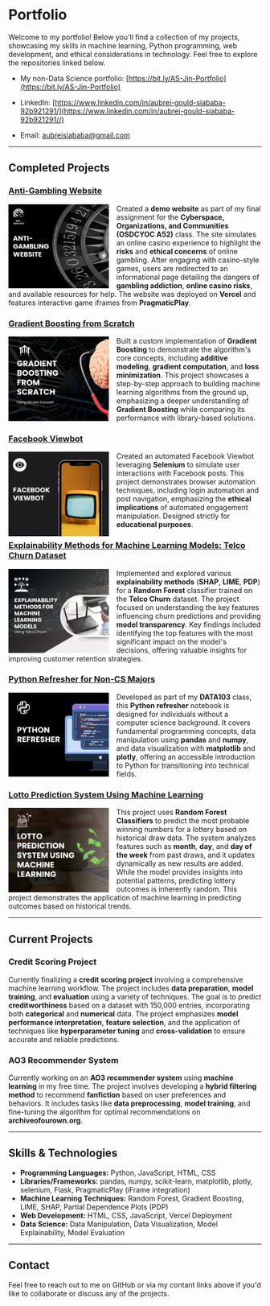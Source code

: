# **Portfolio**

Welcome to my portfolio! Below you'll find a collection of my projects, showcasing my skills in machine learning, Python programming, web development, and ethical considerations in technology. Feel free to explore the repositories linked below.

* My non-Data Science portfolio: [https://bit.ly/AS-Jin-Portfolio](https://bit.ly/AS-Jin-Portfolio)

* LinkedIn: [https://www.linkedin.com/in/aubrei-gould-siababa-92b921291/](https://www.linkedin.com/in/aubrei-gould-siababa-92b921291//)
* Email: [aubreisiababa@gmail.com](mailto:aubreisiababa@gmail.com)


---

## **Completed Projects**
### [Anti-Gambling Website](https://github.com/jinzalabim/OTHER-PROJECTS/tree/main/Anti-Gambling%20Website) 
<img src="images/1.png" alt="Anti-Gambling Website" width="200" style="float: left; margin-right: 15px;"> </img>

Created a **demo website** as part of my final assignment for the **Cyberspace, Organizations, and Communities (OSDCYOC A52)** class. The site simulates an online casino experience to highlight the **risks** and **ethical concerns** of online gambling. After engaging with casino-style games, users are redirected to an informational page detailing the dangers of **gambling addiction**, **online casino risks**, and available resources for help. The website was deployed on **Vercel** and features interactive game iframes from **PragmaticPlay**.


### [Gradient Boosting from Scratch](https://github.com/jinzalabim/DATA103-MACHINE-LEARNING/tree/main/Gradient%20Boosting%20From%20Scratch)
<img src="images/4.png" alt="Anti-Gambling Website" width="200" style="float: left; margin-right: 15px;"> </img>

Built a custom implementation of **Gradient Boosting** to demonstrate the algorithm's core concepts, including **additive modeling**, **gradient computation**, and **loss minimization**. This project showcases a step-by-step approach to building machine learning algorithms from the ground up, emphasizing a deeper understanding of **Gradient Boosting** while comparing its performance with library-based solutions.

### [Facebook Viewbot](https://github.com/jinzalabim/OTHER-PROJECTS/tree/main/Facebook%20Automated%20Views)
<img src="images/2.png" alt="Anti-Gambling Website" width="200" style="float: left; margin-right: 15px;"> </img>

Created an automated Facebook Viewbot leveraging **Selenium** to simulate user interactions with Facebook posts. This project demonstrates browser automation techniques, including login automation and post navigation, emphasizing the **ethical implications** of automated engagement manipulation. Designed strictly for **educational purposes**.

### [Explainability Methods for Machine Learning Models: Telco Churn Dataset](https://github.com/jinzalabim/DATA103-MACHINE-LEARNING/tree/main/Explainability%20Methods%20for%20Telco%20Churn)
<img src="images/3.png" alt="Anti-Gambling Website" width="200" style="float: left; margin-right: 15px;"> </img>

Implemented and explored various **explainability methods** (**SHAP**, **LIME**, **PDP**) for a **Random Forest** classifier trained on the **Telco Churn** dataset. The project focused on understanding the key features influencing churn predictions and providing **model transparency**. Key findings included identifying the top features with the most significant impact on the model's decisions, offering valuable insights for improving customer retention strategies.

### [Python Refresher for Non-CS Majors](https://github.com/jinzalabim/OTHER-PROJECTS/tree/main/Python%20Refresher)
<img src="images/5.png" alt="Anti-Gambling Website" width="200" style="float: left; margin-right: 15px;"> </img>

Developed as part of my **DATA103** class, this **Python refresher** notebook is designed for individuals without a computer science background. It covers fundamental programming concepts, data manipulation using **pandas** and **numpy**, and data visualization with **matplotlib** and **plotly**, offering an accessible introduction to Python for transitioning into technical fields.

### [Lotto Prediction System Using Machine Learning](https://github.com/jinzalabim/OTHER-PROJECTS/tree/main/Lotto%20Draws%20PH)
<img src="images/6.png" alt="Anti-Gambling Website" width="200" style="float: left; margin-right: 15px;"> </img>

This project uses **Random Forest Classifiers** to predict the most probable winning numbers for a lottery based on historical draw data. The system analyzes features such as **month**, **day**, and **day of the week** from past draws, and it updates dynamically as new results are added. While the model provides insights into potential patterns, predicting lottery outcomes is inherently random. This project demonstrates the application of machine learning in predicting outcomes based on historical trends.

---

## **Current Projects**

### **Credit Scoring Project**
Currently finalizing a **credit scoring project** involving a comprehensive machine learning workflow. The project includes **data preparation**, **model training**, and **evaluation** using a variety of techniques. The goal is to predict **creditworthiness** based on a dataset with 150,000 entries, incorporating both **categorical** and **numerical** data. The project emphasizes **model performance interpretation**, **feature selection**, and the application of techniques like **hyperparameter tuning** and **cross-validation** to ensure accurate and reliable predictions.

### **AO3 Recommender System**
Currently working on an **AO3 recommender system** using **machine learning** in my free time. The project involves developing a **hybrid filtering method** to recommend **fanfiction** based on user preferences and behaviors. It includes tasks like **data preprocessing**, **model training**, and fine-tuning the algorithm for optimal recommendations on **archiveofourown.org**.

---

## Skills & Technologies

- **Programming Languages:** Python, JavaScript, HTML, CSS
- **Libraries/Frameworks:** pandas, numpy, scikit-learn, matplotlib, plotly, selenium, Flask, PragmaticPlay (iFrame integration)
- **Machine Learning Techniques:** Random Forest, Gradient Boosting, LIME, SHAP, Partial Dependence Plots (PDP)
- **Web Development:** HTML, CSS, JavaScript, Vercel Deployment
- **Data Science:** Data Manipulation, Data Visualization, Model Explainability, Model Evaluation

---

## Contact

Feel free to reach out to me on GitHub or via my contant links above if you'd like to collaborate or discuss any of the projects.
